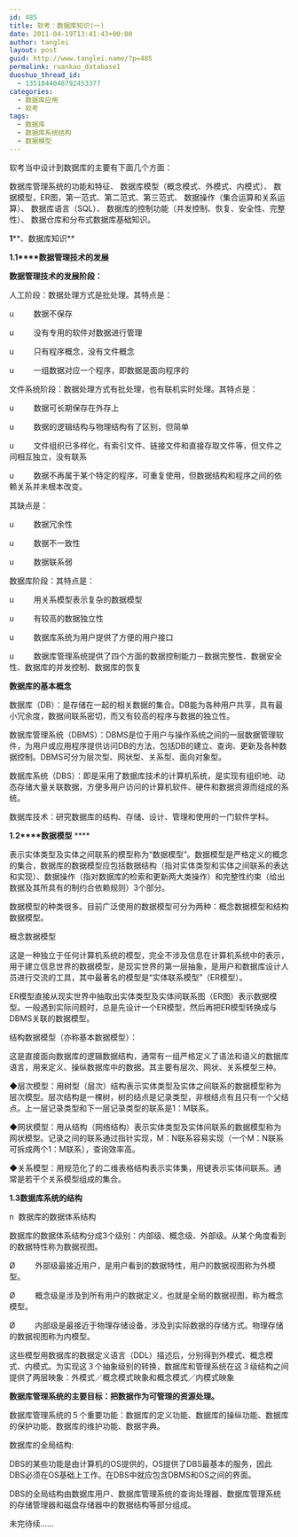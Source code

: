 ```yaml
---
id: 485
title: 软考：数据库知识(一)
date: 2011-04-19T13:41:43+00:00
author: tanglei
layout: post
guid: http://www.tanglei.name/?p=485
permalink: ruankao_database1
duoshuo_thread_id:
  - 1351844048792453377
categories:
  - 数据库应用
  - 软考
tags:
  - 数据库
  - 数据库系统结构
  - 数据模型
---
```

软考当中设计到数据库的主要有下面几个方面：

数据库管理系统的功能和特征、 数据库模型（概念模式、外模式、内模式）、 数据模型，ER图，第一范式、第二范式、第三范式、 数据操作（集合运算和关系运算）、 数据库语言（SQL）、 数据库的控制功能（并发控制、恢复、安全性、完整性）、 数据仓库和分布式数据库基础知识。

**1****、数据库知识**

**1.1****数据管理技术的发展**

 **数据管理技术的发展阶段：**

人工阶段：数据处理方式是批处理。其特点是：

u         数据不保存

u         没有专用的软件对数据进行管理

u         只有程序概念，没有文件概念

u         一组数据对应一个程序，即数据是面向程序的

文件系统阶段：数据处理方式有批处理，也有联机实时处理。其特点是：

u         数据可长期保存在外存上

u         数据的逻辑结构与物理结构有了区别，但简单

u         文件组织已多样化，有索引文件、链接文件和直接存取文件等，但文件之间相互独立，没有联系

u         数据不再属于某个特定的程序，可重复使用，但数据结构和程序之间的依赖关系并未根本改变。

其缺点是：

u         数据冗余性

u         数据不一致性

u         数据联系弱

数据库阶段：其特点是：

u         用关系模型表示复杂的数据模型

u         有较高的数据独立性

u         数据库系统为用户提供了方便的用户接口

u         数据库管理系统提供了四个方面的数据控制能力－数据完整性、数据安全性、数据库的并发控制、数据库的恢复

**数据库的基本概念**

数据库（DB）：是存储在一起的相关数据的集合。DB能为各种用户共享，具有最小冗余度，数据间联系密切，而又有较高的程序与数据的独立性。

数据库管理系统（DBMS）：DBMS是位于用户与操作系统之间的一层数据管理软件，为用户或应用程序提供访问DB的方法，包括DB的建立、查询、更新及各种数据控制。DBMS可分为层次型、网状型、关系型、面向对象型。

数据库系统（DBS）：即是采用了数据库技术的计算机系统，是实现有组织地、动态存储大量关联数据，方便多用户访问的计算机软件、硬件和数据资源而组成的系统。

数据库技术：研究数据库的结构、存储、设计、管理和使用的一门软件学科。

**1.2****数据模型** ****

表示实体类型及实体之间联系的模型称为“数据模型”。数据模型是严格定义的概念的集合，数据库的数据模型应包括数据结构（指对实体类型和实体之间联系的表达和实现）、数据操作（指对数据库的检索和更新两大类操作）和完整性约束（给出数据及其所具有的制约合依赖规则）3个部分。

数据模型的种类很多。目前广泛使用的数据模型可分为两种：概念数据模型和结构数据模型。

概念数据模型

这是一种独立于任何计算机系统的模型，完全不涉及信息在计算机系统中的表示，用于建立信息世界的数据模型，是现实世界的第一层抽象，是用户和数据库设计人员进行交流的工具，其中最著名的模型是“实体联系模型”（ER模型）。

ER模型直接从现实世界中抽取出实体类型及实体间联系图（ER图）表示数据模型。一般遇到实际问题时，总是先设计一个ER模型，然后再把ER模型转换成与DBMS关联的数据模型。

结构数据模型（亦称基本数据模型）：

这是直接面向数据库的逻辑数据结构，通常有一组严格定义了语法和语义的数据库语言，用来定义、操纵数据库中的数据。其主要有层次、网状、关系模型三种。

◆层次模型：用树型（层次）结构表示实体类型及实体之间联系的数据模型称为层次模型。层次结构是一棵树，树的结点是记录类型，非根结点有且只有一个父结点。上一层记录类型和下一层记录类型的联系是1：M联系。

◆网状模型：用从结构（网络结构）表示实体类型及实体间联系的数据模型称为网状模型。记录之间的联系通过指针实现，M：N联系容易实现（一个M：N联系可拆成两个1：M联系），查询效率高。

◆关系模型：用规范化了的二维表格结构表示实体集，用键表示实体间联系。通常是若干个关系模型组成的集合。

**1.3****数据库系统的结构******

n  数据库的数据体系结构

数据库的数据体系结构分成3个级别：内部级、概念级、外部级。从某个角度看到的数据特性称为数据视图。

Ø         外部级最接近用户，是用户看到的数据特性，用户的数据视图称为外模型。

Ø         概念级是涉及到所有用户的数据定义，也就是全局的数据视图，称为概念模型。

Ø         内部级是最接近于物理存储设备，涉及到实际数据的存储方式。物理存储的数据视图称为内模型。

这些模型用数据库的数据定义语言（DDL）描述后，分别得到外模式、概念模式、内模式。为实现这３个抽象级别的转换，数据库和管理系统在这３级结构之间提供了两层映象：外模式／概念模式映象和概念模式／内模式映象

**数据库管理系统的主要目标：把数据作为可管理的资源处理。**

数据库管理系统的５个重要功能：数据库的定义功能、数据库的操纵功能、数据库的保护功能、数据库的维护功能、数据字典。

数据库的全局结构:

DBS的某些功能是由计算机的OS提供的，OS提供了DBS最基本的服务，因此 DBS必须在OS基础上工作。在DBS中就应包含DBMS和OS之间的界面。

DBS的全局结构由数据库用户、数据库管理系统的查询处理器、数据库管理系统的存储管理器和磁盘存储器中的数据结构等部分组成。

未完待续……
